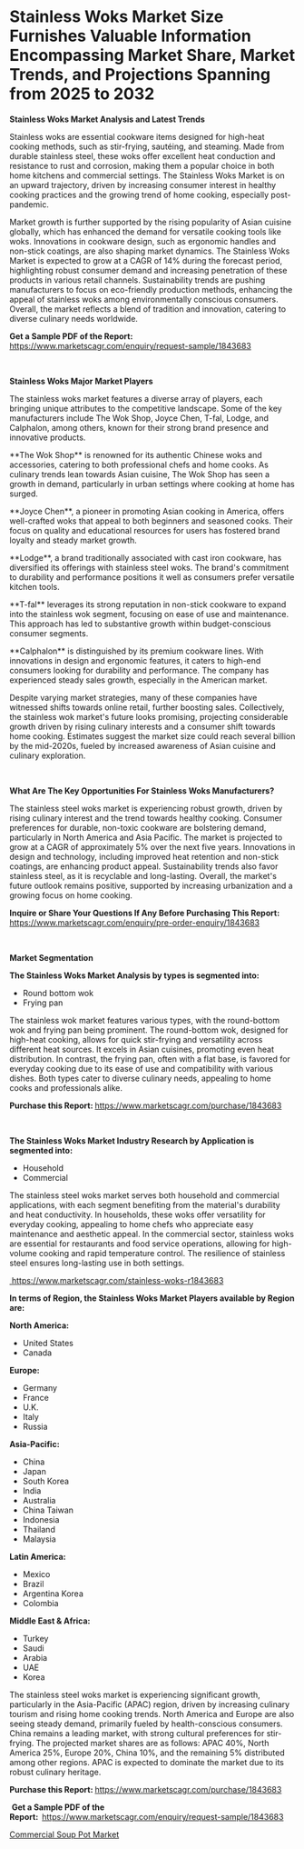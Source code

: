 <p><h1>Stainless Woks Market Size Furnishes Valuable Information Encompassing Market Share, Market Trends, and Projections Spanning from 2025 to 2032</h1></p><p><strong>Stainless Woks Market Analysis and Latest Trends</strong></p>
<p><p>Stainless woks are essential cookware items designed for high-heat cooking methods, such as stir-frying, sautéing, and steaming. Made from durable stainless steel, these woks offer excellent heat conduction and resistance to rust and corrosion, making them a popular choice in both home kitchens and commercial settings. The Stainless Woks Market is on an upward trajectory, driven by increasing consumer interest in healthy cooking practices and the growing trend of home cooking, especially post-pandemic.</p><p>Market growth is further supported by the rising popularity of Asian cuisine globally, which has enhanced the demand for versatile cooking tools like woks. Innovations in cookware design, such as ergonomic handles and non-stick coatings, are also shaping market dynamics. The Stainless Woks Market is expected to grow at a CAGR of 14% during the forecast period, highlighting robust consumer demand and increasing penetration of these products in various retail channels. Sustainability trends are pushing manufacturers to focus on eco-friendly production methods, enhancing the appeal of stainless woks among environmentally conscious consumers. Overall, the market reflects a blend of tradition and innovation, catering to diverse culinary needs worldwide.</p></p>
<p><strong>Get a Sample PDF of the Report:&nbsp;</strong> <a href="https://www.marketscagr.com/enquiry/request-sample/1843683?utm_campaign=1999&utm_medium=2&utm_source=Github&utm_content=ia&utm_term=08022025&utm_id=stainless-woks">https://www.marketscagr.com/enquiry/request-sample/1843683</a></p>
<p>&nbsp;</p>
<p><strong>Stainless Woks Major Market Players</strong></p>
<p><p>The stainless woks market features a diverse array of players, each bringing unique attributes to the competitive landscape. Some of the key manufacturers include The Wok Shop, Joyce Chen, T-fal, Lodge, and Calphalon, among others, known for their strong brand presence and innovative products.</p><p>**The Wok Shop** is renowned for its authentic Chinese woks and accessories, catering to both professional chefs and home cooks. As culinary trends lean towards Asian cuisine, The Wok Shop has seen a growth in demand, particularly in urban settings where cooking at home has surged.</p><p>**Joyce Chen**, a pioneer in promoting Asian cooking in America, offers well-crafted woks that appeal to both beginners and seasoned cooks. Their focus on quality and educational resources for users has fostered brand loyalty and steady market growth.</p><p>**Lodge**, a brand traditionally associated with cast iron cookware, has diversified its offerings with stainless steel woks. The brand's commitment to durability and performance positions it well as consumers prefer versatile kitchen tools.</p><p>**T-fal** leverages its strong reputation in non-stick cookware to expand into the stainless wok segment, focusing on ease of use and maintenance. This approach has led to substantive growth within budget-conscious consumer segments.</p><p>**Calphalon** is distinguished by its premium cookware lines. With innovations in design and ergonomic features, it caters to high-end consumers looking for durability and performance. The company has experienced steady sales growth, especially in the American market.</p><p>Despite varying market strategies, many of these companies have witnessed shifts towards online retail, further boosting sales. Collectively, the stainless wok market's future looks promising, projecting considerable growth driven by rising culinary interests and a consumer shift towards home cooking. Estimates suggest the market size could reach several billion by the mid-2020s, fueled by increased awareness of Asian cuisine and culinary exploration.</p></p>
<p>&nbsp;</p>
<p><strong>What Are The Key Opportunities For Stainless Woks Manufacturers?</strong></p>
<p><p>The stainless steel woks market is experiencing robust growth, driven by rising culinary interest and the trend towards healthy cooking. Consumer preferences for durable, non-toxic cookware are bolstering demand, particularly in North America and Asia Pacific. The market is projected to grow at a CAGR of approximately 5% over the next five years. Innovations in design and technology, including improved heat retention and non-stick coatings, are enhancing product appeal. Sustainability trends also favor stainless steel, as it is recyclable and long-lasting. Overall, the market's future outlook remains positive, supported by increasing urbanization and a growing focus on home cooking.</p></p>
<p><strong>Inquire or Share Your Questions If Any Before Purchasing This Report:</strong> <a href="https://www.marketscagr.com/enquiry/pre-order-enquiry/1843683?utm_campaign=1999&utm_medium=2&utm_source=Github&utm_content=ia&utm_term=08022025&utm_id=stainless-woks">https://www.marketscagr.com/enquiry/pre-order-enquiry/1843683</a></p>
<p>&nbsp;</p>
<p><strong>Market Segmentation</strong></p>
<p><strong>The Stainless Woks Market Analysis by types is segmented into:</strong></p>
<p><ul><li>Round bottom wok</li><li>Frying pan</li></ul></p>
<p><p>The stainless wok market features various types, with the round-bottom wok and frying pan being prominent. The round-bottom wok, designed for high-heat cooking, allows for quick stir-frying and versatility across different heat sources. It excels in Asian cuisines, promoting even heat distribution. In contrast, the frying pan, often with a flat base, is favored for everyday cooking due to its ease of use and compatibility with various dishes. Both types cater to diverse culinary needs, appealing to home cooks and professionals alike.</p></p>
<p><strong>Purchase this Report:&nbsp;</strong><a href="https://www.marketscagr.com/purchase/1843683?utm_campaign=1999&utm_medium=2&utm_source=Github&utm_content=ia&utm_term=08022025&utm_id=stainless-woks">https://www.marketscagr.com/purchase/1843683</a></p>
<p>&nbsp;</p>
<p><strong>The Stainless Woks Market Industry Research by Application is segmented into:</strong></p>
<p><ul><li>Household</li><li>Commercial</li></ul></p>
<p><p>The stainless steel woks market serves both household and commercial applications, with each segment benefiting from the material's durability and heat conductivity. In households, these woks offer versatility for everyday cooking, appealing to home chefs who appreciate easy maintenance and aesthetic appeal. In the commercial sector, stainless woks are essential for restaurants and food service operations, allowing for high-volume cooking and rapid temperature control. The resilience of stainless steel ensures long-lasting use in both settings.</p></p>
<p><a href="https://www.marketscagr.com/stainless-woks-r1843683?utm_campaign=1999&utm_medium=2&utm_source=Github&utm_content=ia&utm_term=08022025&utm_id=stainless-woks">&nbsp;https://www.marketscagr.com/stainless-woks-r1843683</a></p>
<p><strong>In terms of Region, the Stainless Woks Market Players available by Region are:</strong></p>
<p>
    <p> <strong> North America: </strong>
        <ul>
            <li>United States</li>
            <li>Canada</li>
        </ul>
        </p> 
    <p> <strong> Europe: </strong>
        <ul>
            <li>Germany</li>
            <li>France</li>
            <li>U.K.</li>
            <li>Italy</li>
            <li>Russia</li>
        </ul>
        </p> 
    <p> <strong> Asia-Pacific: </strong>
        <ul>
            <li>China</li>
            <li>Japan</li>
            <li>South Korea</li>
            <li>India</li>
            <li>Australia</li>
            <li>China Taiwan</li>
            <li>Indonesia</li>
            <li>Thailand</li>
            <li>Malaysia</li>
        </ul>
        </p> 
    <p> <strong> Latin America: </strong>
        <ul>
            <li>Mexico</li>
            <li>Brazil</li>
            <li>Argentina Korea</li>
            <li>Colombia</li>
        </ul>
        </p> 
    <p> <strong> Middle East & Africa: </strong>
        <ul>
            <li>Turkey</li>
            <li>Saudi</li>
            <li>Arabia</li>
            <li>UAE</li>
            <li>Korea</li>
        </ul>
    </p>
    </p>
<p><p>The stainless steel woks market is experiencing significant growth, particularly in the Asia-Pacific (APAC) region, driven by increasing culinary tourism and rising home cooking trends. North America and Europe are also seeing steady demand, primarily fueled by health-conscious consumers. China remains a leading market, with strong cultural preferences for stir-frying. The projected market shares are as follows: APAC 40%, North America 25%, Europe 20%, China 10%, and the remaining 5% distributed among other regions. APAC is expected to dominate the market due to its robust culinary heritage.</p></p>
<p><strong>Purchase this Report: </strong><a href="https://www.marketscagr.com/purchase/1843683?utm_campaign=1999&utm_medium=2&utm_source=Github&utm_content=ia&utm_term=08022025&utm_id=stainless-woks">https://www.marketscagr.com/purchase/1843683</a></p>
<p>&nbsp;<strong>Get a Sample PDF of the Report:&nbsp;&nbsp;</strong><a href="https://www.marketscagr.com/enquiry/request-sample/1843683?utm_campaign=1999&utm_medium=2&utm_source=Github&utm_content=ia&utm_term=08022025&utm_id=stainless-woks">https://www.marketscagr.com/enquiry/request-sample/1843683</a></p>
<p><strong></strong></p>
<p><p><a href="https://github.com/tamvrosiya/Market-Research-Report-List-6/blob/main/commercial-soup-pot-market.md?utm_campaign=1999&utm_medium=2&utm_source=Github&utm_content=ia&utm_term=08022025&utm_id=stainless-woks">Commercial Soup Pot Market</a></p></p>
